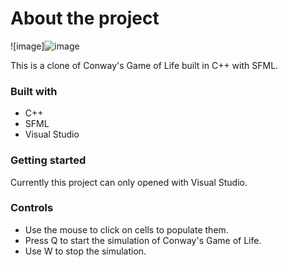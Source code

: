 # About the project
![image]![image](https://github.com/ManithMam/conways-game-of-life/assets/100299120/0a631bef-c957-4009-b5fd-d2bb91de5148)

This is a clone of Conway's Game of Life built in C++ with SFML.

### Built with

* C++
* SFML
* Visual Studio

### Getting started

Currently this project can only opened with Visual Studio.

### Controls

* Use the mouse to click on cells to populate them.
* Press Q to start the simulation of Conway's Game of Life.
* Use W to stop the simulation.



